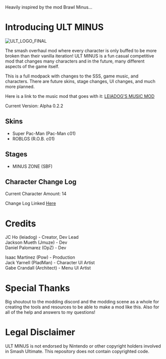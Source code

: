 Heavily inspired by the mod Brawl Minus...

# Introducing ULT MINUS

![ULT_LOGO_FINAL](https://github.com/user-attachments/assets/f70bd9b7-f8b7-4dc7-9d0f-e8f01ccb021d)

The smash overhaul mod where every character is only buffed to be more broken than their vanilla iteration! ULT MINUS is a fun casual competitive mod that changes many characters and in the future, many different aspects of the game itself.

This is a full modpack with changes to the SSS, game music, and characters. There are future skins, stage changes, UI changes, and much more planned.

Here is a link to the music mod that goes with it: [LEIADOG'S MUSIC MOD](https://github.com/leiadog11/LEIADOGS-MUSIC-MOD/releases/tag/v1.0)

Current Version: Alpha 0.2.2

## Skins
- Super Pac-Man (Pac-Man c01)
- ROBLGS (R.O.B. c01)

## Stages
- MINUS ZONE (SBF)

## Character Change Log
Current Character Amount: 14

Change Log Linked [Here](https://docs.google.com/document/d/1ljZ57RQu8Xp7I35-QuW9bDr22O7RT_vPG4ErxPwNd8Y/edit?usp=sharing)

# Credits
JC Ho (leiadog) - Creator, Dev Lead\
Jackson Mueth (Jmuze) - Dev\
Daniel Palomarez (OpZ) - Dev

Isaac Martinez (Pow) - Production\
Jack Yarnell (PladMan) - Character UI Artist\
Gabe Crandall (Architect) - Menu UI Artist

# Special Thanks
Big shoutout to the modding discord and the modding scene as a whole for creating the tools and resources to be able to make a mod like this. Also for all of the help and answers to my questions!

# Legal Disclaimer 
ULT MINUS is not endorsed by Nintendo or other copyright holders involved in Smash Ultimate. This repository does not contain copyrighted code.
